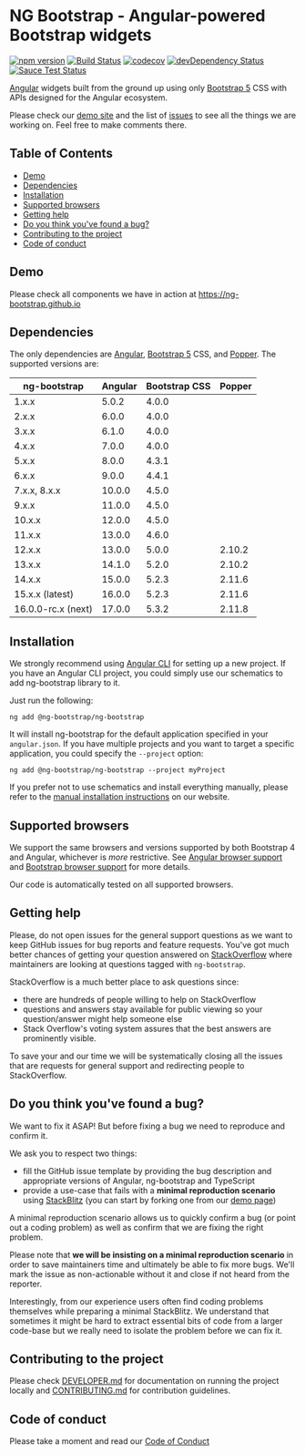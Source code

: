 # NG Bootstrap - Angular-powered Bootstrap widgets

[![npm version](https://badge.fury.io/js/%40ng-bootstrap%2Fng-bootstrap.svg)](https://badge.fury.io/js/%40ng-bootstrap%2Fng-bootstrap)
[![Build Status](https://github.com/ng-bootstrap/ng-bootstrap/workflows/ci/badge.svg?branch=master)](https://github.com/ng-bootstrap/ng-bootstrap/actions)
[![codecov](https://codecov.io/gh/ng-bootstrap/ng-bootstrap/branch/master/graph/badge.svg)](https://codecov.io/gh/ng-bootstrap/ng-bootstrap)
[![devDependency Status](https://david-dm.org/ng-bootstrap/ng-bootstrap/dev-status.svg?branch=master)](https://david-dm.org/ng-bootstrap/ng-bootstrap#info=devDependencies)
[![Sauce Test Status](https://saucelabs.com/browser-matrix/pkozlowski.svg)](https://saucelabs.com/u/pkozlowski)

[Angular](https://angular.io/) widgets built from the ground up using only [Bootstrap 5](https://getbootstrap.com/) CSS with APIs designed for the Angular ecosystem.

Please check our [demo site](https://ng-bootstrap.github.io) and the list of
[issues](https://github.com/ng-bootstrap/ng-bootstrap/issues) to see all the things we are working on. Feel free to make comments there.

## Table of Contents

- [Demo](#demo)
- [Dependencies](#dependencies)
- [Installation](#installation)
- [Supported browsers](#supported-browsers)
- [Getting help](#getting-help)
- [Do you think you've found a bug?](#you-think-youve-found-a-bug)
- [Contributing to the project](#contributing-to-the-project)
- [Code of conduct](#code-of-conduct)

## Demo

Please check all components we have in action at https://ng-bootstrap.github.io

## Dependencies

The only dependencies are [Angular](https://angular.io), [Bootstrap 5](https://getbootstrap.com) CSS, and [Popper](https://popper.js.org/).
The supported versions are:

| ng-bootstrap       | Angular | Bootstrap CSS | Popper |
| ------------------ | ------- | ------------- | ------ |
| 1.x.x              | 5.0.2   | 4.0.0         |        |
| 2.x.x              | 6.0.0   | 4.0.0         |        |
| 3.x.x              | 6.1.0   | 4.0.0         |        |
| 4.x.x              | 7.0.0   | 4.0.0         |        |
| 5.x.x              | 8.0.0   | 4.3.1         |        |
| 6.x.x              | 9.0.0   | 4.4.1         |        |
| 7.x.x, 8.x.x       | 10.0.0  | 4.5.0         |        |
| 9.x.x              | 11.0.0  | 4.5.0         |        |
| 10.x.x             | 12.0.0  | 4.5.0         |        |
| 11.x.x             | 13.0.0  | 4.6.0         |        |
| 12.x.x             | 13.0.0  | 5.0.0         | 2.10.2 |
| 13.x.x             | 14.1.0  | 5.2.0         | 2.10.2 |
| 14.x.x             | 15.0.0  | 5.2.3         | 2.11.6 |
| 15.x.x (latest)    | 16.0.0  | 5.2.3         | 2.11.6 |
| 16.0.0-rc.x (next) | 17.0.0  | 5.3.2         | 2.11.8 |

## Installation

We strongly recommend using [Angular CLI](https://cli.angular.io) for setting up a new project. If you have an Angular CLI project, you could simply use our schematics to add ng-bootstrap library to it.

Just run the following:

```shell
ng add @ng-bootstrap/ng-bootstrap
```

It will install ng-bootstrap for the default application specified in your `angular.json`.
If you have multiple projects and you want to target a specific application, you could specify the `--project` option:

```shell
ng add @ng-bootstrap/ng-bootstrap --project myProject
```

If you prefer not to use schematics and install everything manually, please refer to the
[manual installation instructions](https://ng-bootstrap.github.io/#/getting-started#installation) on our website.

## Supported browsers

We support the same browsers and versions supported by both Bootstrap 4 and Angular, whichever is _more_ restrictive. See [Angular browser support](https://angular.io/guide/browser-support) and [Bootstrap browser support](https://getbootstrap.com/docs/5.1/getting-started/browsers-devices/#supported-browsers) for more details.

Our code is automatically tested on all supported browsers.

## Getting help

Please, do not open issues for the general support questions as we want to keep GitHub issues for bug reports and feature requests. You've got much better chances of getting your question answered on [StackOverflow](http://stackoverflow.com/questions/tagged/ng-bootstrap) where maintainers are looking at questions tagged with `ng-bootstrap`.

StackOverflow is a much better place to ask questions since:

- there are hundreds of people willing to help on StackOverflow
- questions and answers stay available for public viewing so your question/answer might help someone else
- Stack Overflow's voting system assures that the best answers are prominently visible.

To save your and our time we will be systematically closing all the issues that are requests for general support and redirecting people to StackOverflow.

## Do you think you've found a bug?

We want to fix it ASAP! But before fixing a bug we need to reproduce and confirm it.

We ask you to respect two things:

- fill the GitHub issue template by providing the bug description and appropriate versions of Angular, ng-bootstrap and TypeScript
- provide a use-case that fails with a **minimal reproduction scenario** using [StackBlitz](https://stackblitz.com) (you can start by forking one from our [demo page](https://ng-bootstrap.github.io/#/components))

A minimal reproduction scenario allows us to quickly confirm a bug (or point out a coding problem) as well as confirm that we are fixing the right problem.

Please note that **we will be insisting on a minimal reproduction scenario** in order to save maintainers time and ultimately be able to fix more bugs. We'll mark the issue as non-actionable without it and close if not heard from the reporter.

Interestingly, from our experience users often find coding problems themselves while preparing a minimal StackBlitz. We understand that sometimes it might be hard to extract essential bits of code from a larger code-base but we really need to isolate the problem before we can fix it.

## Contributing to the project

Please check [DEVELOPER.md](DEVELOPER.md) for documentation on running the project locally and [CONTRIBUTING.md](CONTRIBUTING.md) for contribution guidelines.

## Code of conduct

Please take a moment and read our [Code of Conduct](CODE_OF_CONDUCT.md)

